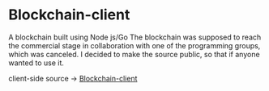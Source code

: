 # Blockchain-client
A blockchain built using Node js/Go
The blockchain was supposed to reach the commercial stage in collaboration with one of the programming groups, which was canceled.
I decided to make the source public, so that if anyone wanted to use it.

client-side source  -> [Blockchain-client](https://github.com/Blockchain-client)
